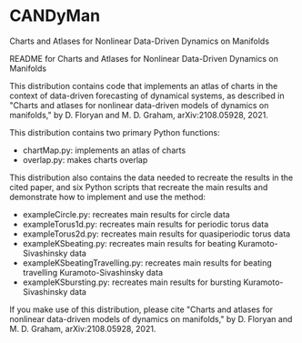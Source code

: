 # CANDyMan
Charts and Atlases for Nonlinear Data-Driven Dynamics on Manifolds

README for Charts and Atlases for Nonlinear Data-Driven Dynamics on Manifolds

This distribution contains code that implements an atlas of charts in the 
context of data-driven forecasting of dynamical systems, as described in
"Charts and atlases for nonlinear data-driven models of dynamics on manifolds," 
by D. Floryan and M. D. Graham, arXiv:2108.05928, 2021. 

This distribution contains two primary Python functions: 
* chartMap.py: implements an atlas of charts
* overlap.py: makes charts overlap

This distribution also contains the data needed to recreate the results in 
the cited paper, and six Python scripts that recreate the main results 
and demonstrate how to implement and use the method:
* exampleCircle.py: recreates main results for circle data
* exampleTorus1d.py: recreates main results for periodic torus data
* exampleTorus2d.py: recreates main results for quasiperiodic torus data
* exampleKSbeating.py: recreates main results for beating Kuramoto-Sivashinsky data
* exampleKSbeatingTravelling.py: recreates main results for beating travelling Kuramoto-Sivashinsky data
* exampleKSbursting.py: recreates main results for bursting Kuramoto-Sivashinsky data

If you make use of this distribution, please cite "Charts and atlases for 
nonlinear data-driven models of dynamics on manifolds," by D. Floryan and 
M. D. Graham, arXiv:2108.05928, 2021. 
